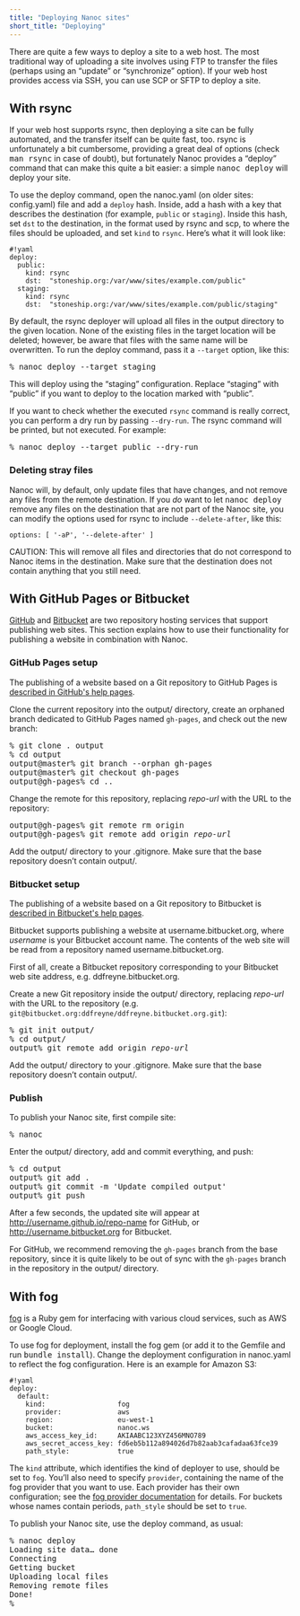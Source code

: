 ```yaml
---
title: "Deploying Nanoc sites"
short_title: "Deploying"
---
```


There are quite a few ways to deploy a site to a web host. The most traditional way of uploading a site involves using FTP to transfer the files (perhaps using an “update” or “synchronize” option). If your web host provides access via SSH, you can use SCP or SFTP to deploy a site.

With rsync
----------

If your web host supports rsync, then deploying a site can be fully automated, and the transfer itself can be quite fast, too. rsync is unfortunately a bit cumbersome, providing a great deal of options (check <kbd>man rsync</kbd> in case of doubt), but fortunately Nanoc provides a “deploy” command that can make this quite a bit easier: a simple <kbd>nanoc deploy</kbd> will deploy your site.

To use the deploy command, open the <span class="filename">nanoc.yaml</span> (on older sites: <span class="filename">config.yaml</span>) file and add a `deploy` hash. Inside, add a hash with a key that describes the destination (for example, `public` or `staging`). Inside this hash, set `dst` to the destination, in the format used by rsync and scp, to where the files should be uploaded, and set `kind` to `rsync`. Here’s what it will look like:

	#!yaml
	deploy:
	  public:
	    kind: rsync
	    dst:  "stoneship.org:/var/www/sites/example.com/public"
	  staging:
	    kind: rsync
	    dst:  "stoneship.org:/var/www/sites/example.com/public/staging"

By default, the rsync deployer will upload all files in the output directory to the given location. None of the existing files in the target location will be deleted; however, be aware that files with the same name will be overwritten. To run the deploy command, pass it a `--target` option, like this:

<pre title="Deploying"><span class="prompt">%</span> <kbd>nanoc deploy --target staging</kbd></pre>

This will deploy using the “staging” configuration. Replace “staging” with “public” if you want to deploy to the location marked with “public”.

If you want to check whether the executed `rsync` command is really correct, you can perform a dry run by passing `--dry-run`. The rsync command will be printed, but not executed. For example:

<pre title="Performing a dry run"><span class="prompt">%</span> <kbd>nanoc deploy --target public --dry-run</kbd></pre>

### Deleting stray files

Nanoc will, by default, only update files that have changes, and not remove any files from the remote destination. If you _do_ want to let <kbd>nanoc deploy</kbd> remove any files on the destination that are not part of the Nanoc site, you can modify the options used for rsync to include `--delete-after`, like this:

<pre title="Custom rsync options in the deployment configuration"><code class="language-yaml">options: [ '-aP', '--delete-after' ]</code></pre>

CAUTION: This will remove all files and directories that do not correspond to Nanoc items in the destination. Make sure that the destination does not contain anything that you still need.

With GitHub Pages or Bitbucket
------------------------------

[GitHub](https://github.com/) and [Bitbucket](https://bitbucket.org/) are two repository hosting services that support publishing web sites. This section explains how to use their functionality for publishing a website in combination with Nanoc.

### GitHub Pages setup

The publishing of a website based on a Git repository to GitHub Pages is [described in GitHub's help pages](https://help.github.com/articles/creating-project-pages-manually).

Clone the current repository into the <span class="filename">output/</span> directory, create an orphaned branch dedicated to GitHub Pages named `gh-pages`, and check out the new branch:

<pre><span class="prompt">%</span> <kbd>git clone . output</kbd>
<span class="prompt">%</span> <kbd>cd output</kbd>
<span class="prompt">output@master%</span> <kbd>git branch --orphan gh-pages</kbd>
<span class="prompt">output@master%</span> <kbd>git checkout gh-pages</kbd>
<span class="prompt">output@gh-pages%</span> <kbd>cd ..</kbd></pre>

Change the remote for this repository, replacing <var>repo-url</var> with the URL to the repository:

<pre><span class="prompt">output@gh-pages%</span> <kbd>git remote rm origin</kbd>
<span class="prompt">output@gh-pages%</span> <kbd>git remote add origin</kbd> <var>repo-url</var></pre>

Add the <span class="filename">output/</span> directory to your <span class="filename">.gitignore</span>. Make sure that the base repository doesn’t contain <span class="filename">output/</span>.

### Bitbucket setup

The publishing of a website based on a Git repository to Bitbucket is [described in Bitbucket's help pages](https://confluence.atlassian.com/display/BITBUCKET/Publishing+a+Website+on+Bitbucket).

Bitbucket supports publishing a website at <span class="uri">username.bitbucket.org</span>, where <var>username</var> is your Bitbucket account name. The contents of the web site will be read from a repository named <span class="uri">username.bitbucket.org</span>.

First of all, create a Bitbucket repository corresponding to your Bitbucket web site address, e.g. <span class="uri">ddfreyne.bitbucket.org</span>.

Create a new Git repository inside the <span class="filename">output/</span> directory, replacing <var>repo-url</var> with the URL to the repository (e.g. `git@bitbucket.org:ddfreyne/ddfreyne.bitbucket.org.git`):

<pre><span class="prompt">%</span> <kbd>git init output/</kbd>
<span class="prompt">%</span> <kbd>cd output/</kbd>
<span class="prompt">output%</span> <kbd>git remote add origin</kbd> <var>repo-url</var></pre>

Add the <span class="filename">output/</span> directory to your <span class="filename">.gitignore</span>. Make sure that the base repository doesn’t contain <span class="filename">output/</span>.

### Publish

To publish your Nanoc site, first compile site:

<pre><span class="prompt">%</span> <kbd>nanoc</kbd></pre>

Enter the <span class="filename">output/</span> directory, add and commit everything, and push:

<pre><span class="prompt">%</span> <kbd>cd output</kbd>
<span class="prompt">output%</span> <kbd>git add .</kbd>
<span class="prompt">output%</span> <kbd>git commit -m 'Update compiled output'</kbd>
<span class="prompt">output%</span> <kbd>git push</kbd></pre>

After a few seconds, the updated site will appear at <span class="uri">http://username.github.io/repo-name</span> for GitHub, or <span class="uri">http://username.bitbucket.org</span> for Bitbucket.

For GitHub, we recommend removing the `gh-pages` branch from the base repository, since it is quite likely to be out of sync with the `gh-pages` branch in the repository in the <span class="filename">output/</span> directory.

With fog
--------

[fog](http://fog.io) is a Ruby gem for interfacing with various cloud services, such as AWS or Google Cloud.

To use fog for deployment, install the <span class="productname">fog</span> gem (or add it to the <span class="filename">Gemfile</span> and run <kbd>bundle install</kbd>). Change the deployment configuration in <span class="filename">nanoc.yaml</span> to reflect the fog configuration. Here is an example for Amazon S3:

    #!yaml
    deploy:
      default:
        kind:                  fog
        provider:              aws
        region:                eu-west-1
        bucket:                nanoc.ws
        aws_access_key_id:     AKIAABC123XYZ456MNO789
        aws_secret_access_key: fd6eb5b112a894026d7b82aab3cafadaa63fce39
        path_style:            true

The `kind` attribute, which identifies the kind of deployer to use, should be set to `fog`. You’ll also need to specify `provider`, containing the name of the fog provider that you want to use. Each provider has their own configuration; see the [fog provider documentation](http://fog.io/about/provider_documentation.html) for details. For buckets whose names contain periods, `path_style` should be set to `true`.

To publish your Nanoc site, use the <span class="command">deploy</span> command, as usual:

<pre><span class="prompt">%</span> <kbd>nanoc deploy</kbd>
Loading site data… done
Connecting
Getting bucket
Uploading local files
Removing remote files
Done!
<span class="prompt">%</span></pre>
